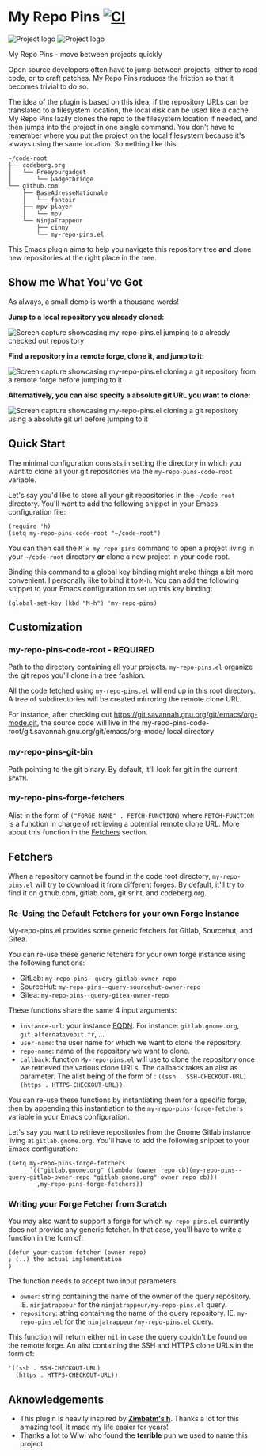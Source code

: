 # My Repo Pins  [![CI](https://github.com/NinjaTrappeur/my-repo-pins/actions/workflows/test.yml/badge.svg)](https://github.com/NinjaTrappeur/my-repo-pins/actions/workflows/test.yml)

![Project logo](./doc/assets/logo-white.svg#gh-dark-mode-only)
![Project logo](./doc/assets/logo-black.svg#gh-light-mode-only)

My Repo Pins - move between projects quickly

Open source developers often have to jump between projects, either to read code, or to craft patches. My Repo Pins reduces the friction so that it becomes trivial to do so.

The idea of the plugin is based on this idea; if the repository URLs can be translated to a filesystem location, the local disk can be used like a cache. My Repo Pins lazily clones the repo to the filesystem location if needed, and then jumps into the project in one single command. You don't have to remember where you put the project on the local filesystem because it's always using the same location. Something like this:

```
~/code-root
├── codeberg.org
│   └── Freeyourgadget
│       └── Gadgetbridge
└── github.com
    ├── BaseAdresseNationale
    │   └── fantoir
    ├── mpv-player
    │   └── mpv
    └── NinjaTrappeur
        ├── cinny
        └── my-repo-pins.el
```

This Emacs plugin aims to help you navigate this repository tree **and** clone new repositories at the right place in the tree.

## Show me What You've Got

As always, a small demo is worth a thousand words!

**Jump to a local repository you already cloned:**

![Screen capture showcasing my-repo-pins.el jumping to a already checked out repository](./doc/assets/jump-local.webp)

**Find a repository in a remote forge, clone it, and jump to it:**

![Screen capture showcasing my-repo-pins.el cloning a git repository from a remote forge before jumping to it](./doc/assets/clone-project.webp)

**Alternatively, you can also specify a absolute git URL you want to clone:**

![Screen capture showcasing my-repo-pins.el cloning a git repository using a absolute git url before jumping to it](./doc/assets/clone-absolute-url.webp)

## Quick Start

The minimal configuration consists in setting the directory in which you want to clone all your git repositories via the `my-repo-pins-code-root` variable.

Let's say you'd like to store all your git repositories in the `~/code-root` directory. You'll want to add the following snippet in your Emacs configuration file:

```elisp
(require 'h)
(setq my-repo-pins-code-root "~/code-root")
```

You can then call the `M-x my-repo-pins` command to open a project living in your `~/code-root` directory **or** clone a new project in your code root.

Binding this command to a global key binding might make things a bit more convenient. I personally like to bind it to `M-h`. You can add the following snippet to your Emacs configuration to set up this key binding:

```elisp
(global-set-key (kbd "M-h") 'my-repo-pins)
```

## Customization

### my-repo-pins-code-root - REQUIRED

Path to the directory containing all your projects. `my-repo-pins.el` organize the git repos you'll clone in a tree fashion.

All the code fetched using `my-repo-pins.el` will end up in this root directory. A tree of subdirectories will be created mirroring the remote clone URL.

For instance, after checking out https://git.savannah.gnu.org/git/emacs/org-mode.git, the source code will live in the my-repo-pins-code-root/git.savannah.gnu.org/git/emacs/org-mode/ local directory

### my-repo-pins-git-bin

Path pointing to the git binary. By default, it'll look for git in the current `$PATH`.

### my-repo-pins-forge-fetchers

Alist in the form of `("FORGE NAME" . FETCH-FUNCTION)` where `FETCH-FUNCTION` is a function in charge of retrieving a potential remote clone URL. More about this function in the [Fetchers](#fetchers) section.

## Fetchers

When a repository cannot be found in the code root directory, `my-repo-pins.el` will try to download it from different forges. By default, it'll try to find it on github.com, gitlab.com, git.sr.ht, and codeberg.org.

### Re-Using the Default Fetchers for your own Forge Instance

My-repo-pins.el provides some generic fetchers for Gitlab, Sourcehut, and Gitea.

You can re-use these generic fetchers for your own forge instance using the following functions:

- GitLab: `my-repo-pins--query-gitlab-owner-repo`
- SourceHut: `my-repo-pins--query-sourcehut-owner-repo`
- Gitea: `my-repo-pins--query-gitea-owner-repo`

These functions share the same 4 input arguments:

- `instance-url`: your instance [FQDN](https://fr.wikipedia.org/wiki/Fully_qualified_domain_name). For instance: `gitlab.gnome.org`, `git.alternativebit.fr`, …
- `user-name`: the user name for which we want to clone the repository.
- `repo-name`: name of the repository we want to clone.
- `callback`: function `My-repo-pins.el` will use to clone the repository once we retrieved the various clone URLs. The callback takes an alist as parameter. The alist being of the form of : `((ssh . SSH-CHECKOUT-URL) (https . HTTPS-CHECKOUT-URL))`.

You can re-use these functions by instantiating them for a specific forge, then by appending this instantiation to the `my-repo-pins-forge-fetchers` variable in your Emacs configuration.

Let's say you want to retrieve repositories from the Gnome Gitlab instance living at `gitlab.gnome.org`. You'll have to add the following snippet to your Emacs configuration:

```elisp
(setq my-repo-pins-forge-fetchers
      `(("gitlab.gnome.org" (lambda (owner repo cb)(my-repo-pins--query-gitlab-owner-repo "gitlab.gnome.org" owner repo cb)))
        ,my-repo-pins-forge-fetchers))
```

### Writing your Forge Fetcher from Scratch

You may also want to support a forge for which `my-repo-pins.el` currently does not provide any generic fetcher. In that case, you'll have to write a function in the form of:

```elisp
(defun your-custom-fetcher (owner repo)
; (..) the actual implementation
)
```

The function needs to accept two input parameters:

- `owner`: string containing the name of the owner of the query repository. IE. `ninjatrappeur` for the `ninjatrappeur/my-repo-pins.el` query.
- `repository`: string containing the name of the query repository. IE. `my-repo-pins.el` for the `ninjatrappeur/my-repo-pins.el` query.

This function will return either `nil` in case the query couldn't be found on the remote forge. An alist containing the SSH and HTTPS clone URLs in the form of:

```elisp
'((ssh . SSH-CHECKOUT-URL)
  (https . HTTPS-CHECKOUT-URL))
```

## Aknowledgements

- This plugin is heavily inspired by [**Zimbatm's h**](https://github.com/zimbatm/h). Thanks a lot for this amazing tool, it made my life easier for years!
- Thanks a lot to Wiwi who found the **terrible** pun we used to name this project.
